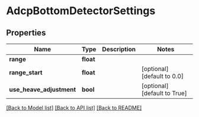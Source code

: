 # AdcpBottomDetectorSettings

## Properties
Name | Type | Description | Notes
------------ | ------------- | ------------- | -------------
**range** | **float** |  | 
**range_start** | **float** |  | [optional] [default to 0.0]
**use_heave_adjustment** | **bool** |  | [optional] [default to True]

[[Back to Model list]](../README.md#documentation-for-models) [[Back to API list]](../README.md#documentation-for-api-endpoints) [[Back to README]](../README.md)



